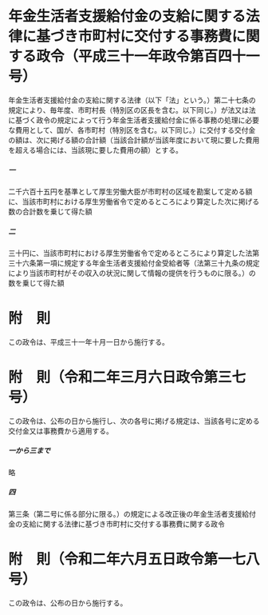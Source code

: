 # 年金生活者支援給付金の支給に関する法律に基づき市町村に交付する事務費に関する政令（平成三十一年政令第百四十一号）
年金生活者支援給付金の支給に関する法律（以下「法」という。）第二十七条の規定により、毎年度、市町村長（特別区の区長を含む。以下同じ。）が法又は法に基づく政令の規定によって行う年金生活者支援給付金に係る事務の処理に必要な費用として、国が、各市町村（特別区を含む。以下同じ。）に交付する交付金の額は、次に掲げる額の合計額（当該合計額が当該年度において現に要した費用を超える場合には、当該現に要した費用の額）とする。
##### 一
二千六百十五円を基準として厚生労働大臣が市町村の区域を勘案して定める額に、当該市町村における厚生労働省令で定めるところにより算定した次に掲げる数の合計数を乗じて得た額
##### 二
三十円に、当該市町村における厚生労働省令で定めるところにより算定した法第三十六条第一項に規定する年金生活者支援給付金受給者等（法第三十九条の規定により当該市町村がその収入の状況に関して情報の提供を行うものに限る。）の数を乗じて得た額
# 附　則
この政令は、平成三十一年十月一日から施行する。
# 附　則（令和二年三月六日政令第三七号）
この政令は、公布の日から施行し、次の各号に掲げる規定は、当該各号に定める交付金又は事務費から適用する。
##### 一から三まで
略
##### 四
第三条（第二号に係る部分に限る。）の規定による改正後の年金生活者支援給付金の支給に関する法律に基づき市町村に交付する事務費に関する政令
# 附　則（令和二年六月五日政令第一七八号）
この政令は、公布の日から施行する。
